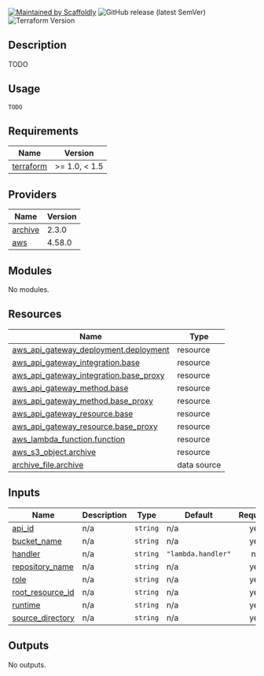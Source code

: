 [![Maintained by Scaffoldly](https://img.shields.io/badge/maintained%20by-scaffoldly-blueviolet)](https://github.com/scaffoldly)
![GitHub release (latest SemVer)](https://img.shields.io/github/v/release/scaffoldly/terraform-aws-serverless-api-stage-deploy)
![Terraform Version](https://img.shields.io/badge/tf-%3E%3D0.15.0-blue.svg)

## Description

TODO

## Usage

```hcl
TODO
```

<!-- BEGIN_TF_DOCS -->
## Requirements

| Name | Version |
|------|---------|
| <a name="requirement_terraform"></a> [terraform](#requirement\_terraform) | >= 1.0, < 1.5 |

## Providers

| Name | Version |
|------|---------|
| <a name="provider_archive"></a> [archive](#provider\_archive) | 2.3.0 |
| <a name="provider_aws"></a> [aws](#provider\_aws) | 4.58.0 |

## Modules

No modules.

## Resources

| Name | Type |
|------|------|
| [aws_api_gateway_deployment.deployment](https://registry.terraform.io/providers/hashicorp/aws/latest/docs/resources/api_gateway_deployment) | resource |
| [aws_api_gateway_integration.base](https://registry.terraform.io/providers/hashicorp/aws/latest/docs/resources/api_gateway_integration) | resource |
| [aws_api_gateway_integration.base_proxy](https://registry.terraform.io/providers/hashicorp/aws/latest/docs/resources/api_gateway_integration) | resource |
| [aws_api_gateway_method.base](https://registry.terraform.io/providers/hashicorp/aws/latest/docs/resources/api_gateway_method) | resource |
| [aws_api_gateway_method.base_proxy](https://registry.terraform.io/providers/hashicorp/aws/latest/docs/resources/api_gateway_method) | resource |
| [aws_api_gateway_resource.base](https://registry.terraform.io/providers/hashicorp/aws/latest/docs/resources/api_gateway_resource) | resource |
| [aws_api_gateway_resource.base_proxy](https://registry.terraform.io/providers/hashicorp/aws/latest/docs/resources/api_gateway_resource) | resource |
| [aws_lambda_function.function](https://registry.terraform.io/providers/hashicorp/aws/latest/docs/resources/lambda_function) | resource |
| [aws_s3_object.archive](https://registry.terraform.io/providers/hashicorp/aws/latest/docs/resources/s3_object) | resource |
| [archive_file.archive](https://registry.terraform.io/providers/hashicorp/archive/latest/docs/data-sources/file) | data source |

## Inputs

| Name | Description | Type | Default | Required |
|------|-------------|------|---------|:--------:|
| <a name="input_api_id"></a> [api\_id](#input\_api\_id) | n/a | `string` | n/a | yes |
| <a name="input_bucket_name"></a> [bucket\_name](#input\_bucket\_name) | n/a | `string` | n/a | yes |
| <a name="input_handler"></a> [handler](#input\_handler) | n/a | `string` | `"lambda.handler"` | no |
| <a name="input_repository_name"></a> [repository\_name](#input\_repository\_name) | n/a | `string` | n/a | yes |
| <a name="input_role"></a> [role](#input\_role) | n/a | `string` | n/a | yes |
| <a name="input_root_resource_id"></a> [root\_resource\_id](#input\_root\_resource\_id) | n/a | `string` | n/a | yes |
| <a name="input_runtime"></a> [runtime](#input\_runtime) | n/a | `string` | n/a | yes |
| <a name="input_source_directory"></a> [source\_directory](#input\_source\_directory) | n/a | `string` | n/a | yes |

## Outputs

No outputs.
<!-- END_TF_DOCS -->
